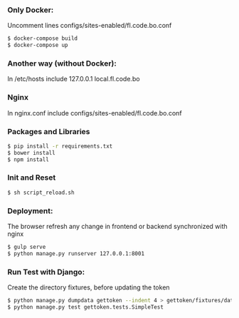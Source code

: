 ### Only Docker:
Uncomment lines configs/sites-enabled/fl.code.bo.conf
```sh
$ docker-compose build
$ docker-compose up
```

### Another way (without Docker):
In /etc/hosts include
127.0.0.1   local.fl.code.bo

### Nginx
In nginx.conf include configs/sites-enabled/fl.code.bo.conf

### Packages and Libraries
```sh
$ pip install -r requirements.txt
$ bower install
$ npm install
```

### Init and Reset
```sh
$ sh script_reload.sh
```

### Deployment:
The browser refresh any change in frontend or backend synchronized with nginx
```sh
$ gulp serve
$ python manage.py runserver 127.0.0.1:8001
```

### Run Test with Django:
Create the directory fixtures, before updating the token 
```sh
$ python manage.py dumpdata gettoken --indent 4 > gettoken/fixtures/data.json
$ python manage.py test gettoken.tests.SimpleTest
```
